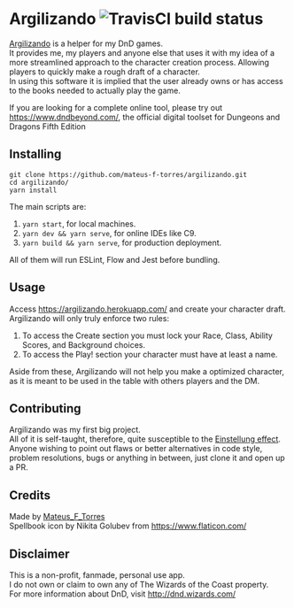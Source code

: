 # Argilizando ![TravisCI build status](https://travis-ci.com/mateus-f-torres/boneco-de-argila.svg?branch=master)

[Argilizando](https://argilizando.herokuapp.com/) is a helper for my DnD games.  
It provides me, my players and anyone else that uses it with my idea of a more streamlined approach to the character creation process. Allowing players to quickly make a rough draft of a character.  
In using this software it is implied that the user already owns or has access to the books needed to actually play the game.

If you are looking for a complete online tool, please try out https://www.dndbeyond.com/, the official digital toolset for Dungeons and Dragons Fifth Edition

## Installing
```
git clone https://github.com/mateus-f-torres/argilizando.git
cd argilizando/
yarn install
```
The main scripts are:
1. `yarn start`, for local machines.
2. `yarn dev && yarn serve`, for online IDEs like C9.
3. `yarn build && yarn serve`, for production deployment.

All of them will run ESLint, Flow and Jest before bundling.

## Usage
Access  https://argilizando.herokuapp.com/ and create your character draft.  
Argilizando will only truly enforce two rules:
1. To access the Create section you must lock your Race, Class, Ability Scores, and Background choices.
2. To access the Play! section your character must have at least a name.

Aside from these, Argilizando will not help you make a optimized character, as it is meant to be used in the table with others players and the DM.

## Contributing
Argilizando was my first big project.  
All of it is self-taught, therefore, quite susceptible to the [Einstellung effect](https://en.wikipedia.org/wiki/Einstellung_effect).  
Anyone wishing to point out flaws or better alternatives in code style, problem resolutions, bugs or anything in between, just clone it and open up a PR.

## Credits
Made by [Mateus_F_Torres](https://github.com/mateus-f-torres)  
Spellbook icon by Nikita Golubev from https://www.flaticon.com/

## Disclaimer
This is a non-profit, fanmade, personal use app.  
I do not own or claim to own any of The Wizards of the Coast property.  
For more information about DnD, visit  http://dnd.wizards.com/

